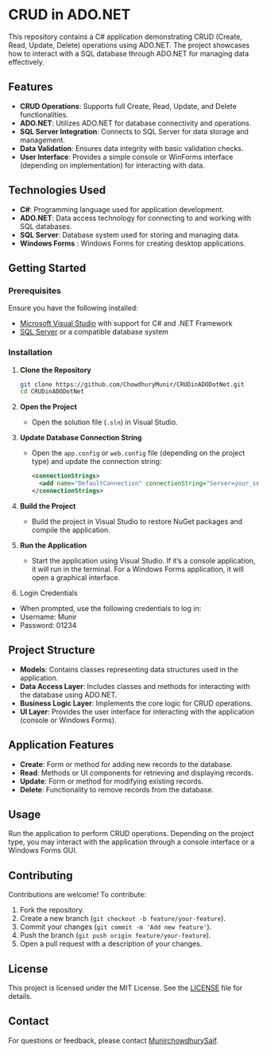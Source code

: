 # CRUD in ADO.NET

This repository contains a C# application demonstrating CRUD (Create, Read, Update, Delete) operations using ADO.NET. The project showcases how to interact with a SQL database through ADO.NET for managing data effectively.

## Features

- **CRUD Operations**: Supports full Create, Read, Update, and Delete functionalities.
- **ADO.NET**: Utilizes ADO.NET for database connectivity and operations.
- **SQL Server Integration**: Connects to SQL Server for data storage and management.
- **Data Validation**: Ensures data integrity with basic validation checks.
- **User Interface**: Provides a simple console or WinForms interface (depending on implementation) for interacting with data.

## Technologies Used

- **C#**: Programming language used for application development.
- **ADO.NET**: Data access technology for connecting to and working with SQL databases.
- **SQL Server**: Database system used for storing and managing data.
- **Windows Forms** : Windows Forms for creating desktop applications.

## Getting Started

### Prerequisites

Ensure you have the following installed:

- [Microsoft Visual Studio](https://visualstudio.microsoft.com/) with support for C# and .NET Framework
- [SQL Server](https://www.microsoft.com/en-us/sql-server/sql-server-downloads) or a compatible database system

### Installation

1. **Clone the Repository**
   ```bash
   git clone https://github.com/ChowdhuryMunir/CRUDinADODotNet.git
   cd CRUDinADODotNet
   ```

2. **Open the Project**
   - Open the solution file (`.sln`) in Visual Studio.

3. **Update Database Connection String**
   - Open the `app.config` or `web.config` file (depending on the project type) and update the connection string:
     ```xml
     <connectionStrings>
       <add name="DefaultConnection" connectionString="Server=your_server;Database=your_database;User Id=your_user;Password=your_password;" providerName="System.Data.SqlClient" />
     </connectionStrings>
     ```

4. **Build the Project**
   - Build the project in Visual Studio to restore NuGet packages and compile the application.

5. **Run the Application**
   - Start the application using Visual Studio. If it’s a console application, it will run in the terminal. For a Windows Forms application, it will open a graphical interface.
  
6. Login Credentials

- When prompted, use the following credentials to log in:
- Username: Munir
- Password: 01234

## Project Structure

- **Models**: Contains classes representing data structures used in the application.
- **Data Access Layer**: Includes classes and methods for interacting with the database using ADO.NET.
- **Business Logic Layer**: Implements the core logic for CRUD operations.
- **UI Layer**: Provides the user interface for interacting with the application (console or Windows Forms).

## Application Features

- **Create**: Form or method for adding new records to the database.
- **Read**: Methods or UI components for retrieving and displaying records.
- **Update**: Form or method for modifying existing records.
- **Delete**: Functionality to remove records from the database.

## Usage

Run the application to perform CRUD operations. Depending on the project type, you may interact with the application through a console interface or a Windows Forms GUI.

## Contributing

Contributions are welcome! To contribute:

1. Fork the repository.
2. Create a new branch (`git checkout -b feature/your-feature`).
3. Commit your changes (`git commit -m 'Add new feature'`).
4. Push the branch (`git push origin feature/your-feature`).
5. Open a pull request with a description of your changes.

## License

This project is licensed under the MIT License. See the [LICENSE](LICENSE) file for details.

## Contact

For questions or feedback, please contact [MunirchowdhurySaif](https://github.com/chowdhuryMunir).
